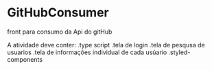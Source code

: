 # GitHubConsumer
front para consumo da Api do gitHub


A atividade deve conter:
  .type script
  .tela de login
  .tela de pesqusa de usuarios
  .tela de informações individual de cada usúario
  .styled-components
